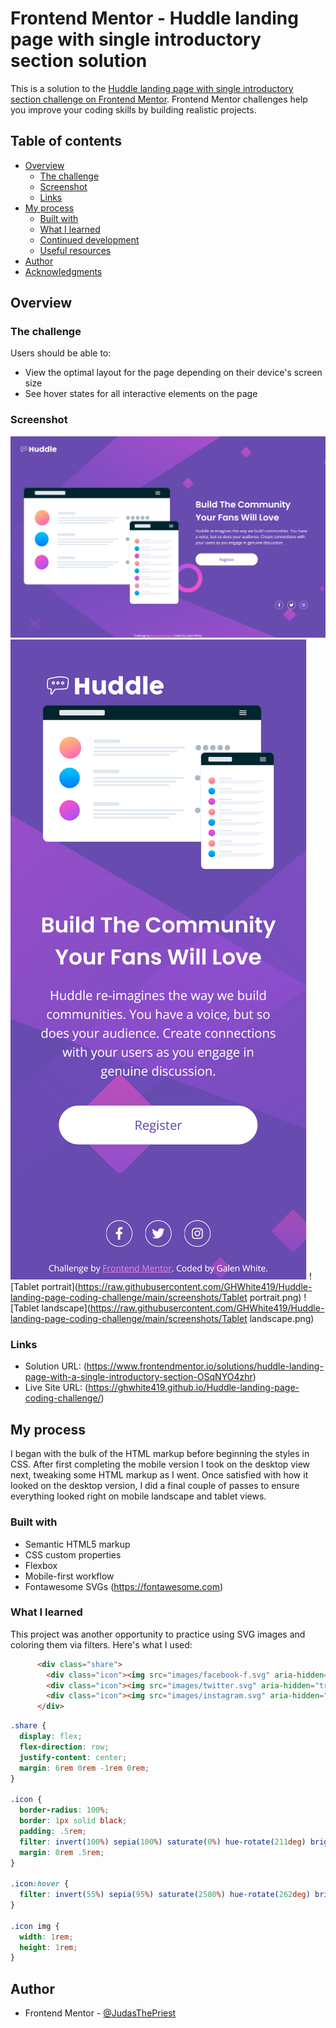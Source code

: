 # Frontend Mentor - Huddle landing page with single introductory section solution

This is a solution to the [Huddle landing page with single introductory section challenge on Frontend Mentor](https://www.frontendmentor.io/challenges/huddle-landing-page-with-a-single-introductory-section-B_2Wvxgi0). Frontend Mentor challenges help you improve your coding skills by building realistic projects. 

## Table of contents

- [Overview](#overview)
  - [The challenge](#the-challenge)
  - [Screenshot](#screenshot)
  - [Links](#links)
- [My process](#my-process)
  - [Built with](#built-with)
  - [What I learned](#what-i-learned)
  - [Continued development](#continued-development)
  - [Useful resources](#useful-resources)
- [Author](#author)
- [Acknowledgments](#acknowledgments)

## Overview

### The challenge

Users should be able to:

- View the optimal layout for the page depending on their device's screen size
- See hover states for all interactive elements on the page

### Screenshot

![Desktop](https://raw.githubusercontent.com/GHWhite419/Huddle-landing-page-coding-challenge/main/screenshots/Desktop.png)
![Mobile](https://raw.githubusercontent.com/GHWhite419/Huddle-landing-page-coding-challenge/main/screenshots/Mobile.png)
![Tablet portrait](https://raw.githubusercontent.com/GHWhite419/Huddle-landing-page-coding-challenge/main/screenshots/Tablet portrait.png)
![Tablet landscape](https://raw.githubusercontent.com/GHWhite419/Huddle-landing-page-coding-challenge/main/screenshots/Tablet landscape.png)

### Links

- Solution URL: (https://www.frontendmentor.io/solutions/huddle-landing-page-with-a-single-introductory-section-OSqNYO4zhr)
- Live Site URL: (https://ghwhite419.github.io/Huddle-landing-page-coding-challenge/)

## My process

I began with the bulk of the HTML markup before beginning the styles in CSS. After first completing the mobile version I took on the desktop view next, tweaking some HTML markup as I went. Once satisfied with how it looked on the desktop version, I did a final couple of passes to ensure everything looked right on mobile landscape and tablet views.

### Built with

- Semantic HTML5 markup
- CSS custom properties
- Flexbox
- Mobile-first workflow
- Fontawesome SVGs (https://fontawesome.com)

### What I learned

This project was another opportunity to practice using SVG images and coloring them via filters. Here's what I used:

```html
      <div class="share">
        <div class="icon"><img src="images/facebook-f.svg" aria-hidden="true"></div>
        <div class="icon"><img src="images/twitter.svg" aria-hidden="true"></div>
        <div class="icon"><img src="images/instagram.svg" aria-hidden="true"></div>
      </div>
```
```css
.share {
  display: flex;
  flex-direction: row;
  justify-content: center;
  margin: 6rem 0rem -1rem 0rem;
}

.icon {
  border-radius: 100%;
  border: 1px solid black;
  padding: .5rem;
  filter: invert(100%) sepia(100%) saturate(0%) hue-rotate(211deg) brightness(106%) contrast(104%);
  margin: 0rem .5rem;
}

.icon:hover {
  filter: invert(55%) sepia(95%) saturate(2580%) hue-rotate(262deg) brightness(88%) contrast(98%);
}

.icon img {
  width: 1rem;
  height: 1rem;
}
```

## Author

- Frontend Mentor - [@JudasThePriest](https://www.frontendmentor.io/profile/JudasThePriest)
